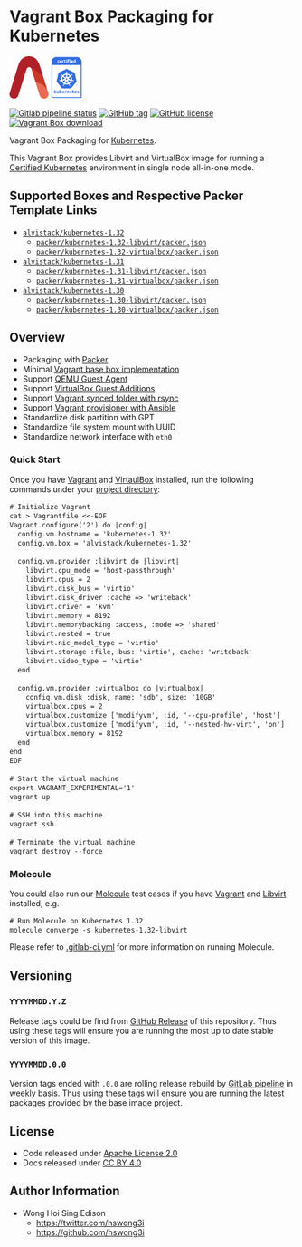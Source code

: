 # Vagrant Box Packaging for Kubernetes

<a href="https://alvistack.com" title="AlviStack" target="_blank"><img src="/alvistack.svg" height="75" alt="AlviStack"></a>
<a href="https://landscape.cncf.io/?selected=alvi-stack-vagrant-box-packaging-for-kubernetes" title="Certified Kubernetes" target="_blank"><img src="https://github.com/cncf/artwork/blob/master/projects/kubernetes/certified-kubernetes/versionless/color/certified-kubernetes-color.svg" height="75" alt="Certified Kubernetes"></a>

[![Gitlab pipeline
status](https://img.shields.io/gitlab/pipeline/alvistack/vagrant-kubernetes/master)](https://gitlab.com/alvistack/vagrant-kubernetes/-/pipelines)
[![GitHub
tag](https://img.shields.io/github/tag/alvistack/vagrant-kubernetes.svg)](https://github.com/alvistack/vagrant-kubernetes/tags)
[![GitHub
license](https://img.shields.io/github/license/alvistack/vagrant-kubernetes.svg)](https://github.com/alvistack/vagrant-kubernetes/blob/master/LICENSE)
[![Vagrant Box
download](https://img.shields.io/badge/dynamic/json?label=alvistack%2Fkubernetes-1.32&query=%24.boxes%5B%3A1%5D.downloads&url=https%3A%2F%2Fapp.vagrantup.com%2Fapi%2Fv1%2Fsearch%3Fq%3Dalvistack%2Fkubernetes-1.32)](https://app.vagrantup.com/alvistack/boxes/kubernetes-1.32)

Vagrant Box Packaging for
[Kubernetes](https://github.com/kubernetes/kubernetes).

This Vagrant Box provides Libvirt and VirtualBox image for running a
[Certified
Kubernetes](https://www.cncf.io/certification/software-conformance/)
environment in single node all-in-one mode.

## Supported Boxes and Respective Packer Template Links

- [`alvistack/kubernetes-1.32`](https://app.vagrantup.com/alvistack/boxes/kubernetes-1.32)
  - [`packer/kubernetes-1.32-libvirt/packer.json`](https://github.com/alvistack/vagrant-kubernetes/blob/master/packer/kubernetes-1.32-libvirt/packer.json)
  - [`packer/kubernetes-1.32-virtualbox/packer.json`](https://github.com/alvistack/vagrant-kubernetes/blob/master/packer/kubernetes-1.32-virtualbox/packer.json)
- [`alvistack/kubernetes-1.31`](https://app.vagrantup.com/alvistack/boxes/kubernetes-1.31)
  - [`packer/kubernetes-1.31-libvirt/packer.json`](https://github.com/alvistack/vagrant-kubernetes/blob/master/packer/kubernetes-1.31-libvirt/packer.json)
  - [`packer/kubernetes-1.31-virtualbox/packer.json`](https://github.com/alvistack/vagrant-kubernetes/blob/master/packer/kubernetes-1.31-virtualbox/packer.json)
- [`alvistack/kubernetes-1.30`](https://app.vagrantup.com/alvistack/boxes/kubernetes-1.30)
  - [`packer/kubernetes-1.30-libvirt/packer.json`](https://github.com/alvistack/vagrant-kubernetes/blob/master/packer/kubernetes-1.30-libvirt/packer.json)
  - [`packer/kubernetes-1.30-virtualbox/packer.json`](https://github.com/alvistack/vagrant-kubernetes/blob/master/packer/kubernetes-1.30-virtualbox/packer.json)

## Overview

- Packaging with [Packer](https://www.packer.io/)
- Minimal [Vagrant base box
  implementation](https://www.vagrantup.com/docs/boxes/base)
- Support [QEMU Guest
  Agent](https://wiki.qemu.org/Features/GuestAgent)
- Support [VirtualBox Guest
  Additions](https://www.virtualbox.org/manual/ch04.html)
- Support [Vagrant synced folder with
  rsync](https://www.vagrantup.com/docs/synced-folders/rsync)
- Support [Vagrant provisioner with
  Ansible](https://www.vagrantup.com/docs/provisioning/ansible)
- Standardize disk partition with GPT
- Standardize file system mount with UUID
- Standardize network interface with `eth0`

### Quick Start

Once you have [Vagrant](https://www.vagrantup.com/docs/installation) and
[VirtaulBox](https://www.virtualbox.org/) installed, run the following
commands under your [project
directory](https://learn.hashicorp.com/tutorials/vagrant/getting-started-project-setup?in=vagrant/getting-started):

    # Initialize Vagrant
    cat > Vagrantfile <<-EOF
    Vagrant.configure('2') do |config|
      config.vm.hostname = 'kubernetes-1.32'
      config.vm.box = 'alvistack/kubernetes-1.32'

      config.vm.provider :libvirt do |libvirt|
        libvirt.cpu_mode = 'host-passthrough'
        libvirt.cpus = 2
        libvirt.disk_bus = 'virtio'
        libvirt.disk_driver :cache => 'writeback'
        libvirt.driver = 'kvm'
        libvirt.memory = 8192
        libvirt.memorybacking :access, :mode => 'shared'
        libvirt.nested = true
        libvirt.nic_model_type = 'virtio'
        libvirt.storage :file, bus: 'virtio', cache: 'writeback'
        libvirt.video_type = 'virtio'
      end

      config.vm.provider :virtualbox do |virtualbox|
        config.vm.disk :disk, name: 'sdb', size: '10GB'
        virtualbox.cpus = 2
        virtualbox.customize ['modifyvm', :id, '--cpu-profile', 'host']
        virtualbox.customize ['modifyvm', :id, '--nested-hw-virt', 'on']
        virtualbox.memory = 8192
      end
    end
    EOF

    # Start the virtual machine
    export VAGRANT_EXPERIMENTAL='1'
    vagrant up

    # SSH into this machine
    vagrant ssh

    # Terminate the virtual machine
    vagrant destroy --force

### Molecule

You could also run our
[Molecule](https://molecule.readthedocs.io/en/stable/) test cases if you
have [Vagrant](https://www.vagrantup.com/) and
[Libvirt](https://libvirt.org/) installed, e.g.

    # Run Molecule on Kubernetes 1.32
    molecule converge -s kubernetes-1.32-libvirt

Please refer to [.gitlab-ci.yml](.gitlab-ci.yml) for more information on
running Molecule.

## Versioning

### `YYYYMMDD.Y.Z`

Release tags could be find from [GitHub
Release](https://github.com/alvistack/vagrant-kubernetes/tags) of this
repository. Thus using these tags will ensure you are running the most
up to date stable version of this image.

### `YYYYMMDD.0.0`

Version tags ended with `.0.0` are rolling release rebuild by [GitLab
pipeline](https://gitlab.com/alvistack/vagrant-kubernetes/-/pipelines)
in weekly basis. Thus using these tags will ensure you are running the
latest packages provided by the base image project.

## License

- Code released under [Apache License 2.0](LICENSE)
- Docs released under [CC BY
  4.0](http://creativecommons.org/licenses/by/4.0/)

## Author Information

- Wong Hoi Sing Edison
  - <https://twitter.com/hswong3i>
  - <https://github.com/hswong3i>
